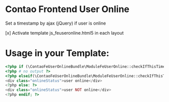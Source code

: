 Contao Frontend User Online
=====================

Set a timestamp by ajax (jQuery) if user is online

[x] Activate template js_feuseronline.html5 in each layout

Usage in your Template:
=====================
```php
<?php if (\ContaoFeUserOnlineBundle\ModuleFeUserOnline::checkIfThisTimestampIsOnline($this->user['lastOnline']) === "loggedout"): ?>
<?php # no output ?>
<?php elseif(\ContaoFeUserOnlineBundle\ModuleFeUserOnline::checkIfThisTimestampIsOnline($this->user['lastOnline']) === true): ?>
<div class="onlineStatus">user online</div>
<?php else: ?>
<div class="onlineStatus">user NOT online</div>
<?php endif; ?>
```